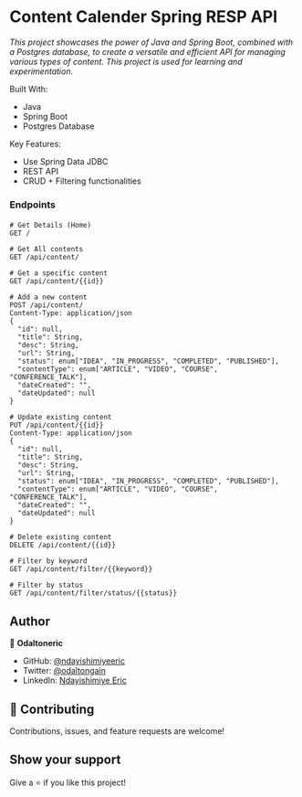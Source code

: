 # Content Calender Spring RESP API

_This project showcases the power of Java and Spring Boot, 
combined with a Postgres database, to create a versatile 
and efficient API for managing various types of content.
This project is used for learning and experimentation._

Built With:

- Java
- Spring Boot
- Postgres Database

Key Features:

- Use Spring Data JDBC
- REST API
- CRUD + Filtering functionalities

### Endpoints

####
```http request
# Get Details (Home)
GET /
```

```http request
# Get All contents
GET /api/content/
```

```http request
# Get a specific content
GET /api/content/{{id}}
```

```http request
# Add a new content
POST /api/content/
Content-Type: application/json
{
  "id": null,
  "title": String,
  "desc": String,
  "url": String,
  "status": enum["IDEA", "IN_PROGRESS", "COMPLETED", "PUBLISHED"],
  "contentType": enum["ARTICLE", "VIDEO", "COURSE", "CONFERENCE_TALK"],
  "dateCreated": "",
  "dateUpdated": null
}
```

```http request
# Update existing content
PUT /api/content/{{id}}
Content-Type: application/json
{
  "id": null,
  "title": String,
  "desc": String,
  "url": String,
  "status": enum["IDEA", "IN_PROGRESS", "COMPLETED", "PUBLISHED"],
  "contentType": enum["ARTICLE", "VIDEO", "COURSE", "CONFERENCE_TALK"],
  "dateCreated": "",
  "dateUpdated": null
}
```

```http request
# Delete existing content
DELETE /api/content/{{id}}
```

```http request
# Filter by keyword
GET /api/content/filter/{{keyword}}
```

```http request
# Filter by status
GET /api/content/filter/status/{{status}}
```

## Author

👤 **Odaltoneric**

- GitHub: [@ndayishimiyeeric](https://github.com/ndayishimiyeeric)
- Twitter: [@odaltongain](https://twitter.com/odaltongain)
- LinkedIn: [Ndayishimiye Eric](https://linkedin.com/in/nderic)

## 🤝 Contributing

Contributions, issues, and feature requests are welcome!

## Show your support

Give a ⭐️ if you like this project!